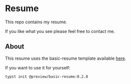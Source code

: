# Resume

This repo contains my resume.

If you like what you see please feel free to contact me.

## About

This resume uses the basic-resume template available [here](https://typst.app/universe/package/basic-resume). 

If you want to use it for yourself:

```bash
typst init @preview/basic-resume:0.2.8
```

